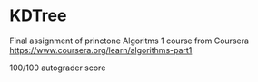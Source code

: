 # KDTree
Final assignment of princtone Algoritms 1 course from Coursera
https://www.coursera.org/learn/algorithms-part1

100/100 autograder score
